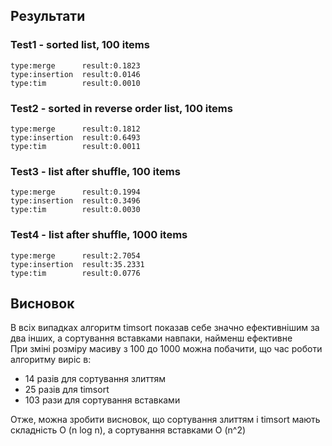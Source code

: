 ## Результати

### Test1 - sorted list, 100 items

	type:merge      result:0.1823
	type:insertion  result:0.0146
	type:tim        result:0.0010

### Test2 - sorted in reverse order list, 100 items

	type:merge      result:0.1812
	type:insertion  result:0.6493
	type:tim        result:0.0011

### Test3 - list after shuffle, 100 items

	type:merge      result:0.1994
	type:insertion  result:0.3496
	type:tim        result:0.0030

### Test4 - list after shuffle, 1000 items

	type:merge      result:2.7054
	type:insertion  result:35.2331
	type:tim        result:0.0776

## Висновок

В всіх випадках алгоритм timsort показав себе значно ефективнішим за два інших, а сортування вставками навпаки, найменш
ефективне\
При зміні розміру масиву з 100 до 1000 можна побачити, що час роботи алгоритму виріс в: 
- 14 разів для сортування злиттям
- 25 разів для timsort
- 103 рази для сортування вставками

Отже, можна зробити висновок, що сортування злиттям і timsort мають складність O (n log n), а сортування вставками O (n^2)



